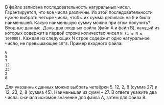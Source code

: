 В файле записана последовательность натуральных чисел. Гарантируется, что все числа различны. Из этой последовательности нужно выбрать четыре числа, чтобы их сумма делилась на 9 и была наименьшей. Какую наименьшую сумму можно при этом получить?
Входные данные. Даны два входных файла (файл A и файл B), каждый из которых содержит в первой строке количество чисел `N (1 ≤ N ≤ 100000)`. Каждая из следующих N строк содержит одно натуральное число, не превышающее `10^8`.
Пример входного файла:
```
6
5
7
12
23
2
8
```
Для указанных данных можно выбрать четвёрки 5, 12, 2, 8 (сумма 27) и 12, 23, 2, 8 (сумма 45). Наименьшая из сумм – 27.
В ответе укажите два числа: сначала искомое значение для файла А, затем для файла B.
